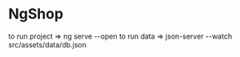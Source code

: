 # NgShop
to run project => ng serve --open
to run data => json-server --watch src/assets/data/db.json

